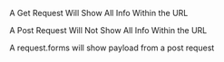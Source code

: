 <!---Ayman Habib, Sam Lubelsky, Daniel Liu
# SoftDev,
# Oct 2022
-->

A Get Request Will Show All Info Within the URL

A Post Request Will Not Show All Info Within the URL

A request.forms will show payload from a post request